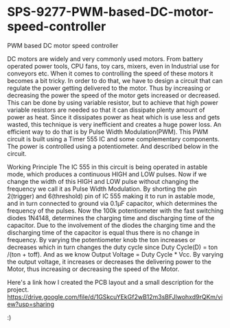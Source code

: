 # SPS-9277-PWM-based-DC-motor-speed-controller
PWM based DC motor speed controller


DC motors are widely and very commonly used motors. From battery operated power tools, CPU fans, toy cars, mixers, even in Industrial use for conveyors etc. When it comes to controlling the speed of these motors it becomes a bit tricky. In order to do that, we have to design a circuit that can regulate the power getting delivered to the motor. Thus by increasing or decreasing the power the speed of the motor gets increased or decreased. This can be done by using variable resistor, but to achieve that high power variable resistors are needed so that it can dissipate plenty amount of power as heat. Since it dissipates power as heat which is use less and gets wasted, this technique is very inefficient and creates a huge power loss. 
An efficient way to do that is by Pulse Width Modulation(PWM). 
This PWM circuit is built using a Timer 555 IC and some complementary components. The power is controlled using a potentiometer. And described below in the circuit.

Working Principle
The IC 555 in this circuit is being operated in astable mode, which produces a continuous HIGH and LOW pulses. Now if we change the width of this HIGH and LOW pulse without changing the frequency we call it as Pulse Width Modulation. 
By shorting the pin 2(trigger) and 6(threshold) pin of IC 555 making it to run in astable mode, and in turn connected to ground via 0.1µF capacitor, which determines the frequency of the pulses. Now the 100k potentiometer with the fast switching diodes 1N4148, determines the charging time and discharging time of the capacitor. Due to the involvement of the diodes the charging time and the discharging time of the capacitor is equal thus there is no change in frequency. By varying the potentiometer knob the ton  increases or decreases which in turn changes the duty cycle since 
Duty Cycle(D) = ton /(ton + toff).
And as we know
Output Voltage = Duty Cycle * Vcc.
By varying the output voltage, it increases or decreases the delivering power to the Motor, thus increasing or decreasing the speed of the Motor.


Here's a link how I created the PCB layout and a small description for the project.
https://drive.google.com/file/d/1GSkcuYEkGf2wB12m3sBFJlwohxd9rQKm/view?usp=sharing

:)
